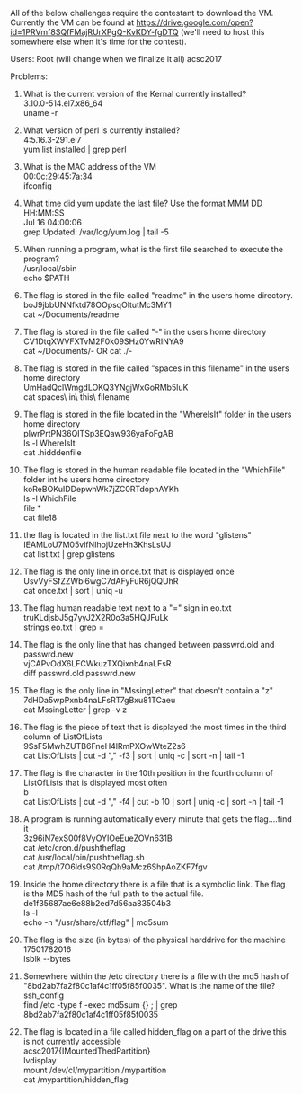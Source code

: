 All of the below challenges require the contestant to download the VM.  Currently the VM can be found at https://drive.google.com/open?id=1PRVmf8SQfFMajRUrXPgQ-KvKDY-fgDTQ (we'll need to host this somewhere else when it's time for the contest).

Users:  Root <password>  (will change when we finalize it all)
acsc2017 <password>

Problems:

1.  What is the current version of the Kernal currently installed?  
3.10.0-514.el7.x86_64  
uname -r  

2.  What version of perl is currently installed?  
 4:5.16.3-291.el7  
 yum list installed | grep perl  
 
 
3.  What is the MAC address of the VM  
00:0c:29:45:7a:34  
ifconfig  

4.  What time did yum update the last file?  Use the format MMM DD HH:MM:SS  
Jul 16 04:00:06  
grep Updated: /var/log/yum.log | tail -5   

6.  When running a program, what is the first file searched to execute the program?  
/usr/local/sbin  
echo $PATH  

9.  The flag is stored in the file called "readme" in the users home directory.  
boJ9jbbUNNfktd78OOpsqOltutMc3MY1  
cat ~/Documents/readme  

10.  The flag is stored in the file called "-" in the users home directory  
CV1DtqXWVFXTvM2F0k09SHz0YwRINYA9  
cat ~/Documents/-   OR   cat ./-  

12.  The flag is stored in the file called "spaces in this filename" in the users home directory  
UmHadQclWmgdLOKQ3YNgjWxGoRMb5luK  
cat spaces\ in\ this\ filename   

13.  The flag is stored in the file located in the "WhereIsIt" folder in the users home directory  
pIwrPrtPN36QITSp3EQaw936yaFoFgAB  
ls -l WhereIsIt  
cat .hidddenfile  

14.  The flag is stored in the human readable file located in the "WhichFile" folder int he users home directory  
koReBOKuIDDepwhWk7jZC0RTdopnAYKh  
ls -l WhichFile  
file *  
cat file18  

15.  the flag is located in the list.txt file next to the word "glistens"  
IEAMLoU7M05vlfNIhojUzeHn3KhsLsUJ  
cat list.txt | grep glistens  


16.  The flag is the only line in once.txt that is displayed once  
UsvVyFSfZZWbi6wgC7dAFyFuR6jQQUhR  
cat once.txt | sort | uniq -u  

17.  The flag human readable text next to a "=" sign in eo.txt  
truKLdjsbJ5g7yyJ2X2R0o3a5HQJFuLk  
strings eo.txt | grep =  

18.  The flag is the only line that has changed between passwrd.old and passwrd.new  
vjCAPvOdX6LFCWkuzTXQixnb4naLFsR  
diff passwrd.old passwrd.new  

19.  The flag is the only line in "MssingLetter" that doesn't contain a "z"  
7dHDa5wpPxnb4naLFsRT7gBxu81TCaeu  
cat MssingLetter | grep -v z  

20.  The flag is the piece of text that is displayed the most times in the third column of ListOfLists  
9SsF5MwhZUTB6FneH4lRmPXOwWteZ2s6  
cat ListOfLists | cut -d "," -f3 | sort | uniq -c | sort -n | tail -1  

21.  The flag is the character in the 10th position in the fourth column of ListOfLists that is displayed most often  
b  
cat ListOfLists | cut -d "," -f4 | cut -b 10 | sort | uniq -c | sort -n | tail -1  

22.  A program is running automatically every minute that gets the flag....find it  
3z96iN7exS00f8VyOYIOeEueZOVn631B  
cat /etc/cron.d/pushtheflag  
cat /usr/local/bin/pushtheflag.sh  
cat /tmp/t7O6lds9S0RqQh9aMcz6ShpAoZKF7fgv  


22.  Inside the home directory there is a file that is a symbolic link.  The flag is the MD5 hash of the full path to the actual file.  
de1f35687ae6e88b2ed7d56aa83504b3  
ls -l  
echo -n "/usr/share/ctf/flag" | md5sum  

23.  The flag is the size (in bytes) of the physical harddrive for the machine  
17501782016  
lsblk --bytes  

24.  Somewhere within the /etc directory there is a file with the md5 hash of "8bd2ab7fa2f80c1af4c1ff05f85f0035".  What is the name of the file?  
ssh_config  
find /etc -type f -exec md5sum {} \; | grep 8bd2ab7fa2f80c1af4c1ff05f85f0035  

25.  The flag is located in a file called hidden_flag on a part of the drive this is not currently accessible  
acsc2017{IMountedThedPartition}  
lvdisplay  
mount /dev/cl/mypartition /mypartition  
cat /mypartition/hidden_flag  

